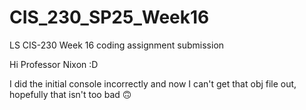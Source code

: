 # CIS_230_SP25_Week16
LS CIS-230 Week 16 coding assignment submission

Hi Professor Nixon :D

I did the initial console incorrectly and now I can't get that obj file out, hopefully that isn't too bad 🙃
